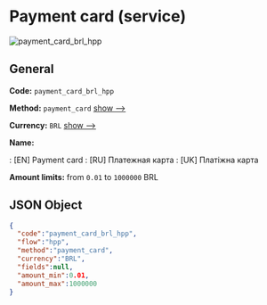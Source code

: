 
# Payment card (service) 
![payment_card_brl_hpp](https://static.openfintech.io/payment_methods/payment_card_brl_hpp/logo.svg?w=400&c=v0.59.26#w200)  

## General 
 
**Code:** `payment_card_brl_hpp` 
 
**Method:** `payment_card` 
 [show -->](/payment-methods/payment_card/) 
 
**Currency:** `BRL` [show -->](/currencies/BRL/) 
 
**Name:** 
 
:	[EN] Payment card 
:	[RU] Платежная карта 
:	[UK] Платіжна карта 
 
**Amount limits:** from `0.01` to `1000000` BRL 

## JSON Object 

```json
{
  "code":"payment_card_brl_hpp",
  "flow":"hpp",
  "method":"payment_card",
  "currency":"BRL",
  "fields":null,
  "amount_min":0.01,
  "amount_max":1000000
}
```  

